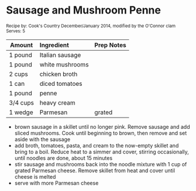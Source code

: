 # Sausage and Mushroom Penne

<small>Recipe by: Cook's Country December/January 2014, modified by the O'Connor clam</small>
<small>Serves: 5</small>

| Amount   | Ingredient      | Prep Notes |
| -------- | :-------------- | :--------- |
| 1 pound  | Italian sausage |            |
| 1 pound  | white mushrooms |            |
| 2 cups   | chicken broth   |            |
| 1 can    | diced tomatoes  |            |
| 1 pound  | penne           |            |
| 3/4 cups | heavy cream     |            |
| 1 wedge  | Parmesan        | grated     |

- brown sausage in a skillet until no longer pink. Remove sausage and add sliced mushrooms. Cook until beginning to brown, then remove and set aside with the sausage
- add broth, tomatoes, pasta, and cream to the now-empty skillet and bring to a boil. Reduce heat to a simmer and cover, stirring occasionally, until noodles are done, about 15 minutes
- stir sausage and mushrooms back into the noodle mixture with 1 cup of grated Parmesan cheese. Remove skillet from heat and cover until cheese is melted
- serve with more Parmesan cheese
